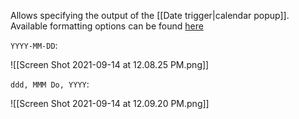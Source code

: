 
Allows specifying the output of the [[Date trigger|calendar popup]]. Available formatting options can be found [here](https://momentjs.com/docs/#/displaying/format/)

`YYYY-MM-DD`:

![[Screen Shot 2021-09-14 at 12.08.25 PM.png]]

`ddd, MMM Do, YYYY`:

![[Screen Shot 2021-09-14 at 12.09.20 PM.png]]